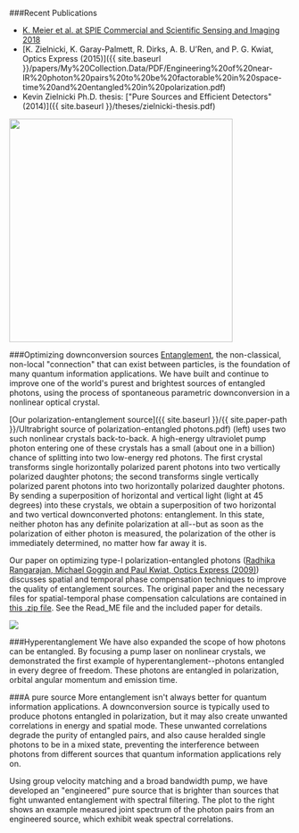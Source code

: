 ﻿
###Recent Publications

* [K. Meier et al. at SPIE Commercial and Scientific Sensing and Imaging 2018](https://doi.org/10.1117/12.2306532)
* [K. Zielnicki, K. Garay-Palmett, R. Dirks, A. B. U’Ren, and P. G. Kwiat, Optics Express (2015)]({{ site.baseurl }}/papers/My%20Collection.Data/PDF/Engineering%20of%20near-IR%20photon%20pairs%20to%20be%20factorable%20in%20space-time%20and%20entangled%20in%20polarization.pdf)
* Kevin Zielnicki Ph.D. thesis: ["Pure Sources and Efficient Detectors" (2014)]({{ site.baseurl }}/theses/zielnicki-thesis.pdf)

<img src="{{ site.baseurl }}/img/typeI.png" class="img-responsive pull-right" width="400">


###Optimizing downconversion sources
[Entanglement](http://en.wikipedia.org/wiki/Quantum_entanglement), the non-classical, non-local "connection" that can exist between particles, is the foundation of many quantum information applications. We have built and continue to improve one of the world's purest and brightest sources of entangled photons, using the process of spontaneous parametric downconversion in a nonlinear optical crystal.

[Our polarization-entanglement source]({{ site.baseurl }}/{{ site.paper-path }}/Ultrabright source of polarization-entangled photons.pdf) (left) uses two such nonlinear crystals back-to-back. A high-energy ultraviolet pump photon entering one of these crystals has a small (about one in a billion) chance of splitting into two low-energy red photons. The first crystal transforms single horizontally polarized parent photons into two vertically polarized daughter photons; the second transforms single vertically polarized parent photons into two horizontally polarized daughter photons. By sending a superposition of horizontal and vertical light (light at 45 degrees) into these crystals, we obtain a superposition of two horizontal and two vertical downconverted photons: entanglement. In this state, neither photon has any definite polarization at all--but as soon as the polarization of either photon is measured, the polarization of the other is immediately determined, no matter how far away it is.

Our paper on optimizing type-I polarization-entangled photons (<a href="{{ site.baseurl }}/{{ site.paper-path }}/Optimizing type-I polarization-entangled photons.pdf">Radhika Rangarajan, Michael Goggin and Paul Kwiat, Optics Express (2009)</a>) discusses spatial and temporal phase compensation techniques to improve the quality of entanglement sources. The original paper and the necessary files for spatial-temporal phase compensation calculations are contained in <a href="{{ site.baseurl }}/phase-compensation/phase-compensation.zip">this .zip file</a>. See the Read_ME file and the included paper for details.

<img src="{{ site.baseurl }}/img/joint-spectrum.jpg" class="img-responsive pull-right">

###Hyperentanglement
We have also expanded the scope of how photons can be entangled. By focusing a pump laser on nonlinear crystals, we demonstrated the first example of hyperentanglement--photons entangled in every degree of freedom. These photons are entangled in polarization, orbital angular momentum and emission time.

###A pure source
More entanglement isn't always better for quantum information applications. A downconversion source is typically used to produce photons entangled in polarization, but it may also create unwanted correlations in energy and spatial mode. These unwanted correlations degrade the purity of entangled pairs, and also cause heralded single photons to be in a mixed state, preventing the interference between photons from different sources that quantum information applications rely on.

Using group velocity matching and a broad bandwidth pump, we have developed an "engineered" pure source that is brighter than sources that fight unwanted entanglement with spectral filtering. The plot to the right shows an example measured joint spectrum of the photon pairs from an engineered source, which exhibit weak spectral correlations.